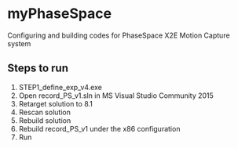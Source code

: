 # myPhaseSpace
Configuring and building codes for PhaseSpace X2E Motion Capture system

## Steps to run
1. STEP1_define_exp_v4.exe
2. Open record_PS_v1.sln in MS Visual Studio Community 2015
3. Retarget solution to 8.1
4. Rescan solution
5. Rebuild solution
6. Rebuild record_PS_v1 under the x86 configuration
7. Run

